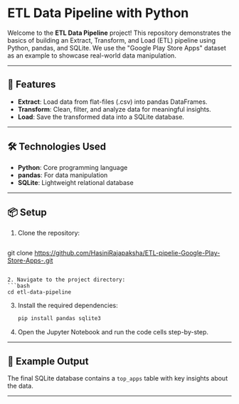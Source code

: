 # ETL Data Pipeline with Python

Welcome to the **ETL Data Pipeline** project! This repository demonstrates the basics of building an Extract, Transform, and Load (ETL) pipeline using Python, pandas, and SQLite. We use the "Google Play Store Apps" dataset as an example to showcase real-world data manipulation.

---

## 🚀 Features

- **Extract**: Load data from flat-files (.csv) into pandas DataFrames.
- **Transform**: Clean, filter, and analyze data for meaningful insights.
- **Load**: Save the transformed data into a SQLite database.

---

## 🛠️ Technologies Used

- **Python**: Core programming language
- **pandas**: For data manipulation
- **SQLite**: Lightweight relational database

---

## 📦 Setup

1. Clone the repository:
   ```bash
  git clone https://github.com/HasiniRajapaksha/ETL-pipelie-Google-Play-Store-Apps-.git
   ```

2. Navigate to the project directory:
   ```bash
   cd etl-data-pipeline
   ```

3. Install the required dependencies:
   ```bash
   pip install pandas sqlite3
   ```

4. Open the Jupyter Notebook and run the code cells step-by-step.

---

## 🧪 Example Output

The final SQLite database contains a `top_apps` table with key insights about the data.

---


